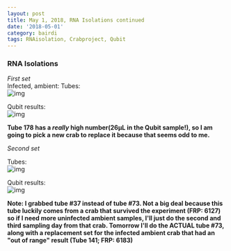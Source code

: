 ```yaml
---
layout: post
title: May 1, 2018, RNA Isolations continued
date: '2018-05-01'
category: bairdi
tags: RNAisolation, Crabproject, Qubit
---
```


### RNA Isolations
_First set_   
Infected, ambient:
Tubes:   
![img](http://owl.fish.washington.edu/scaphapoda/grace/Crab-project/infected-amb.png)

Qubit results:   
![img](http://owl.fish.washington.edu/scaphapoda/grace/Crab-project/Qubit/20180501-uninfected-amb.png)

**Tube 178 has a _really_ high number(26µL in the Qubit sample!), so I am going to pick a new crab to replace it because that seems odd to me.**

_Second set_

Tubes:   
![img](http://owl.fish.washington.edu/scaphapoda/grace/Crab-project/2018-05-01-second-batch.png)

Qubit results:  
![img](http://owl.fish.washington.edu/scaphapoda/grace/Crab-project/Qubit/2018-05-01-Qubit-results.png)


**Note: I grabbed tube #37 instead of tube #73. Not a big deal because this tube luckily comes from a crab that survived the experiment (FRP: 6127) so if I need more uninfected ambient samples, I'll just do the second and third sampling day from that crab. Tomorrow I'll do the ACTUAL tube #73, along with a replacement set for the infected ambient crab that had an "out of range" result (Tube 141; FRP: 6183)**

